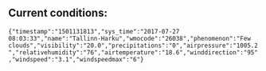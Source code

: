 ## Current conditions: 
 ``` {"timestamp":"1501131813","sys_time":"2017-07-27 08:03:33","name":"Tallinn-Harku","wmocode":"26038","phenomenon":"Few clouds","visibility":"20.0","precipitations":"0","airpressure":"1005.2","relativehumidity":"76","airtemperature":"18.6","winddirection":"95","windspeed":"3.1","windspeedmax":"6"} ```
